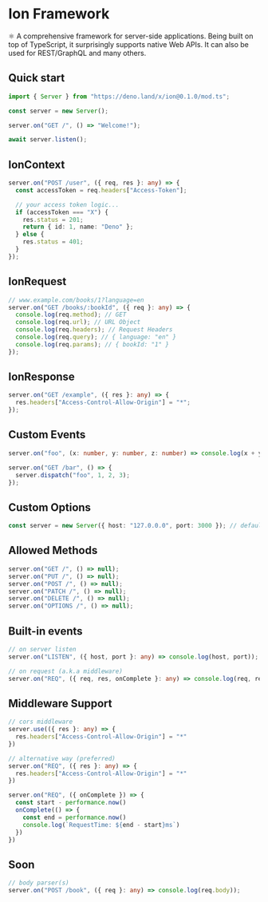 # Ion Framework

⚛ A comprehensive framework for server-side applications. Being built on top of
TypeScript, it surprisingly supports native Web APIs. It can also be used for
REST/GraphQL and many others.

## Quick start

```ts
import { Server } from "https://deno.land/x/ion@0.1.0/mod.ts";

const server = new Server();

server.on("GET /", () => "Welcome!");

await server.listen();
```

## IonContext

```ts
server.on("POST /user", ({ req, res }: any) => {
  const accessToken = req.headers["Access-Token"];

  // your access token logic...
  if (accessToken === "X") {
    res.status = 201;
    return { id: 1, name: "Deno" };
  } else {
    res.status = 401;
  }
});
```

## IonRequest

```ts
// www.example.com/books/1?language=en
server.on("GET /books/:bookId", ({ req }: any) => {
  console.log(req.method); // GET
  console.log(req.url); // URL Object
  console.log(req.headers); // Request Headers
  console.log(req.query); // { language: "en" }
  console.log(req.params); // { bookId: "1" }
});
```

## IonResponse

```ts
server.on("GET /example", ({ res }: any) => {
  res.headers["Access-Control-Allow-Origin"] = "*";
});
```

## Custom Events

```ts
server.on("foo", (x: number, y: number, z: number) => console.log(x + y + z)); // 6

server.on("GET /bar", () => {
  server.dispatch("foo", 1, 2, 3);
});
```

## Custom Options

```ts
const server = new Server({ host: "127.0.0.0", port: 3000 }); // default 0.0.0.0:8080
```

## Allowed Methods

```ts
server.on("GET /", () => null);
server.on("PUT /", () => null);
server.on("POST /", () => null);
server.on("PATCH /", () => null);
server.on("DELETE /", () => null);
server.on("OPTIONS /", () => null);
```

## Built-in events

```ts
// on server listen
server.on("LISTEN", ({ host, port }: any) => console.log(host, port));

// on request (a.k.a middleware)
server.on("REQ", ({ req, res, onComplete }: any) => console.log(req, res, onComplete) )
```

## Middleware Support

```ts
// cors middleware
server.use(({ res }: any) => {
  res.headers["Access-Control-Allow-Origin"] = "*"
})

// alternative way (preferred)
server.on("REQ", ({ res }: any) => {
  res.headers["Access-Control-Allow-Origin"] = "*"
})

server.on("REQ", ({ onComplete }) => {
  const start - performance.now()
  onComplete(() => {
    const end = performance.now()
    console.log(`RequestTime: ${end - start}ms`)
  })
})
```

## Soon

```ts
// body parser(s)
server.on("POST /book", ({ req }: any) => console.log(req.body));
```
